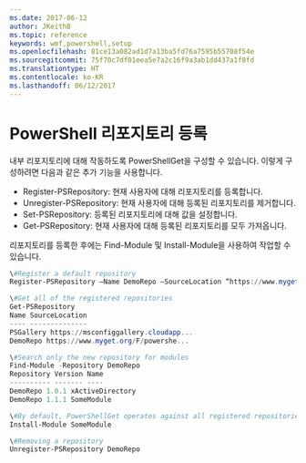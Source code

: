 ```yaml
---
ms.date: 2017-06-12
author: JKeithB
ms.topic: reference
keywords: wmf,powershell,setup
ms.openlocfilehash: 81ce13a082ad1d7a13ba5fd76a7595b55708f54e
ms.sourcegitcommit: 75f70c7df01eea5e7a2c16f9a3ab1dd437a1f8fd
ms.translationtype: HT
ms.contentlocale: ko-KR
ms.lasthandoff: 06/12/2017
---
```

<a id="register-a-powershell-repository" class="xliff"></a>
# PowerShell 리포지토리 등록
내부 리포지토리에 대해 작동하도록 PowerShellGet을 구성할 수 있습니다. 이렇게 구성하려면 다음과 같은 추가 기능을 사용합니다.
- Register-PSRepository: 현재 사용자에 대해 리포지토리를 등록합니다.
- Unregister-PSRepository: 현재 사용자에 대해 등록된 리포지토리를 제거합니다.
- Set-PSRepository: 등록된 리포지토리에 대해 값을 설정합니다.
- Get-PSRepository: 현재 사용자에 대해 등록된 리포지토리를 모두 가져옵니다.

리포지토리를 등록한 후에는 Find-Module 및 Install-Module을 사용하여 작업할 수 있습니다.

```powershell
\#Register a default repository
Register-PSRepository –Name DemoRepo –SourceLocation “https://www.myget.org/F/powershellgetdemo/api/v2” –PublishLocation “<https://www.myget.org/F/powershellgetdemo/api/v2>/package” –InstallationPolicy –Trusted

\#Get all of the registered repositories
Get-PSRepository
Name SourceLocation
---- --------------
PSGallery https://msconfiggallery.cloudapp...
DemoRepo https://www.myget.org/F/powershe...

\#Search only the new repository for modules
Find-Module -Repository DemoRepo
Repository Version Name
---------- ------- ----
DemoRepo 1.0.1 xActiveDirectory
DemoRepo 1.1.1 SomeModule

\#By default, PowerShellGet operates against all registered repositories when none is specified. In this example, the “SomeModule” module is installed from the DemoRepo.
Install-Module SomeModule

\#Removing a repository
Unregister-PSRepository DemoRepo
```


